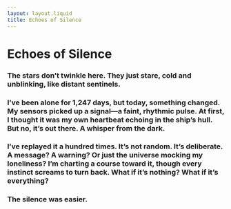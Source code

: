 ```yaml
---
layout: layout.liquid
title: Echoes of Silence
---
```


# Echoes of Silence

<article class="blog-post">

### The stars don’t twinkle here. They just stare, cold and unblinking, like distant sentinels.  

### I’ve been alone for 1,247 days, but today, something changed. My sensors picked up a signal—a faint, rhythmic pulse. At first, I thought it was my own heartbeat echoing in the ship’s hull. But no, it’s out there. A whisper from the dark.

### I’ve replayed it a hundred times. It’s not random. It’s deliberate. A message? A warning? Or just the universe mocking my loneliness? I’m charting a course toward it, though every instinct screams to turn back. What if it’s nothing? What if it’s everything?

### The silence was easier.

</article>